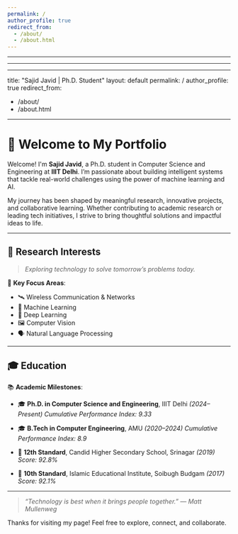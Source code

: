 ```yaml
---
permalink: /
author_profile: true
redirect_from: 
  - /about/
  - /about.html
---
```

---

---------------

---

title: "Sajid Javid | Ph.D. Student"
layout: default
permalink: /
author\_profile: true
redirect\_from:

* /about/
* /about.html

---

# 👋 Welcome to My Portfolio

Welcome! I'm **Sajid Javid**, a Ph.D. student in Computer Science and Engineering at **IIIT Delhi**. I’m passionate about building intelligent systems that tackle real-world challenges using the power of machine learning and AI.

My journey has been shaped by meaningful research, innovative projects, and collaborative learning. Whether contributing to academic research or leading tech initiatives, I strive to bring thoughtful solutions and impactful ideas to life.

---

## 🌟 Research Interests

> *Exploring technology to solve tomorrow’s problems today.*

🎯 **Key Focus Areas**:

* 🛰️ Wireless Communication & Networks
* 🤖 Machine Learning
* 🧠 Deep Learning
* 🖼️ Computer Vision
* 🗣️ Natural Language Processing

---

## 🎓 Education

📚 **Academic Milestones**:

* 🎓 **Ph.D. in Computer Science and Engineering**, IIIT Delhi *(2024–Present)*
  *Cumulative Performance Index: 9.33*

* 🎓 **B.Tech in Computer Engineering**, AMU *(2020–2024)*
  *Cumulative Performance Index: 8.9*

* 🏫 **12th Standard**, Candid Higher Secondary School, Srinagar *(2019)*
  *Score: 92.8%*

* 🏫 **10th Standard**, Islamic Educational Institute, Soibugh Budgam *(2017)*
  *Score: 92.1%*

---

> *“Technology is best when it brings people together.” — Matt Mullenweg*

Thanks for visiting my page! Feel free to explore, connect, and collaborate.
